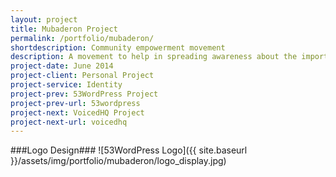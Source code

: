 ```yaml
---
layout: project
title: Mubaderon Project
permalink: /portfolio/mubaderon/
shortdescription: Community empowerment movement
description: A movement to help in spreading awareness about the importance of Entrepreneurship in Egyptian Ecosystem in order to boost Egyptian Economy without waiting for Actions from the Government
project-date: June 2014
project-client: Personal Project
project-service: Identity
project-prev: 53WordPress Project
project-prev-url: 53wordpress
project-next: VoicedHQ Project
project-next-url: voicedhq
---
```


###Logo Design###
![53WordPress Logo]({{ site.baseurl }}/assets/img/portfolio/mubaderon/logo_display.jpg)